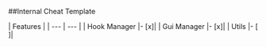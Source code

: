 ##Internal Cheat Template

| Features |
| --- | --- |
| Hook Manager |- [x]|
| Gui Manager |- [x]|
| Utils |- [ ]|
